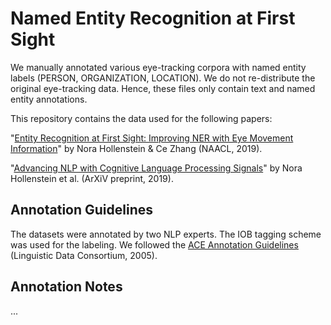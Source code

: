 # Named Entity Recognition at First Sight

We manually annotated various eye-tracking corpora with named entity labels (PERSON, ORGANIZATION, LOCATION). We do not re-distribute the original eye-tracking data. Hence, these files only contain text and named entity annotations.

This repository contains the data used for the following papers:

"[Entity Recognition at First Sight: Improving NER with Eye Movement Information](https://www.aclweb.org/anthology/N19-1001/)" by Nora Hollenstein &amp; Ce Zhang (NAACL, 2019).


"[Advancing NLP with Cognitive Language Processing Signals](https://arxiv.org/pdf/1904.02682.pdf)" by Nora Hollenstein et al. (ArXiV preprint, 2019).

## Annotation Guidelines

The datasets were annotated by two NLP experts. The IOB tagging scheme was used for the labeling. We followed the [ACE Annotation Guidelines](https://www.ldc.upenn.edu/sites/www.ldc.upenn.edu/files/english-relations-guidelines-v6.2.pdf) (Linguistic Data Consortium, 2005).

## Annotation Notes

...
